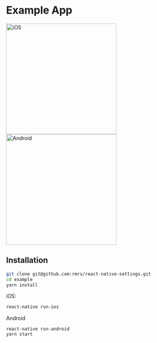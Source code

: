 # Example App

<img alt="iOS" width=300px src="https://github.com/rmrs/react-native-settings/raw/master/example/screenshots/rnsettings.ios.png"> <img alt="Android" width=300px src="https://github.com/rmrs/react-native-settings/raw/master/example/screenshots/rnsettings.android.png">

## Installation

~~~bash
git clone git@github.com:rmrs/react-native-settings.git  
cd example
yarn install
~~~

iOS:

~~~bash
react-native run-ios
~~~

Android

~~~bash:
react-native run-android
yarn start
~~~
